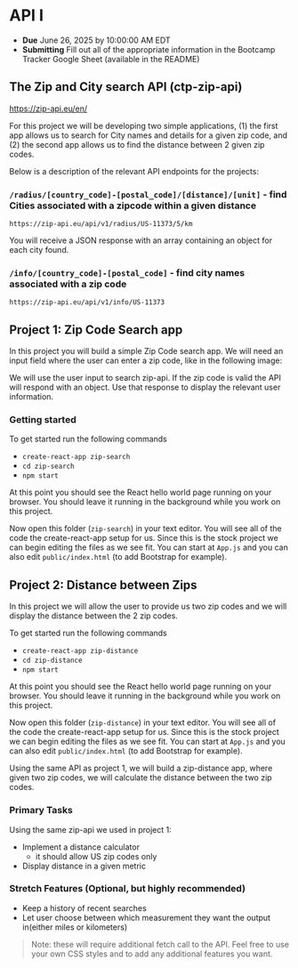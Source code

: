 # API I

- **Due** June 26, 2025 by 10:00:00 AM EDT
- **Submitting** Fill out all of the appropriate information in the Bootcamp Tracker Google Sheet (available in the README)

## The Zip and City search API (ctp-zip-api)

https://zip-api.eu/en/

For this project we will be developing two simple applications, (1) the first app allows us to search for City names and details for a given zip code, and (2) the second app allows us to find the distance between 2 given zip codes.

Below is a description of the relevant API endpoints for the projects:

### `/radius/[country_code]-[postal_code]/[distance]/[unit]` - find Cities associated with a zipcode within a given distance

`https://zip-api.eu/api/v1/radius/US-11373/5/km`

You will receive a JSON response with an array containing an object for each city found.

### `/info/[country_code]-[postal_code]` - find city names associated with a zip code

`https://zip-api.eu/api/v1/info/US-11373`

## Project 1: Zip Code Search app

In this project you will build a simple Zip Code search app. We will need an input field where the user can enter a zip code, like in the following image:

We will use the user input to search zip-api.
If the zip code is valid the API will respond with an object. Use that response to display the relevant user information.

### Getting started

To get started run the following commands

- `create-react-app zip-search`
- `cd zip-search`
- `npm start`

At this point you should see the React hello world page running on your browser. You should leave it running in the background while you work on this project.

Now open this folder (`zip-search`) in your text editor. You will see all of the code the create-react-app setup for us. Since this is the stock project we can begin editing the files as we see fit. You can start at `App.js` and you can also edit `public/index.html` (to add Bootstrap for example).

## Project 2: Distance between Zips

In this project we will allow the user to provide us two zip codes and we will display the distance between the 2 zip codes.

To get started run the following commands

- `create-react-app zip-distance`
- `cd zip-distance`
- `npm start`

At this point you should see the React hello world page running on your browser. You should leave it running in the background while you work on this project.

Now open this folder (`zip-distance`) in your text editor. You will see all of the code the create-react-app setup for us. Since this is the stock project we can begin editing the files as we see fit. You can start at `App.js` and you can also edit `public/index.html` (to add Bootstrap for example).

Using the same API as project 1, we will build a zip-distance app, where given two zip codes, we will calculate the distance between the two zip codes.

### Primary Tasks

Using the same zip-api we used in project 1:

- Implement a distance calculator
  - it should allow US zip codes only
- Display distance in a given metric

### Stretch Features (Optional, but highly recommended)

- Keep a history of recent searches
- Let user choose between which measurement they want the output in(either miles or kilometers)

> Note: these will require additional fetch call to the API. Feel free to use your own CSS styles and to add any additional features you want.

